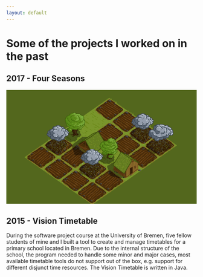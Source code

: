 ```yaml
---
layout: default
---
```


# Some of the projects I worked on in the past

## 2017 - Four Seasons

![Alt Text](assets/four.gif)

## 2015 - Vision Timetable
During the software project course at the University of Bremen, five fellow students of mine and I built a tool to create and manage timetables for a primary school located in Bremen. Due to the internal structure of the school, the program needed to handle some minor and major cases, most available timetable tools do not support out of the box, e.g. support for different disjunct time resources. The Vision Timetable is written in Java.  
